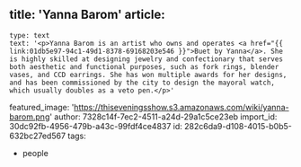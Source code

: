 title: 'Yanna Barom'
article:
  -
    type: text
    text: '<p>Yanna Barom is an artist who owns and operates <a href="{{ link:01db5e97-94c1-49d1-8378-69168203e546 }}">Buet by Yanna</a>. She is highly skilled at designing jewelry and confectionary that serves both aesthetic and functional purposes, such as fork rings, blender vases, and CCD earrings. She has won multiple awards for her designs, and has been commissioned by the city to design the mayoral watch, which usually doubles as a veto pen.</p>'
featured_image: 'https://thiseveningsshow.s3.amazonaws.com/wiki/yanna-barom.png'
author: 7328c14f-7ec2-4511-a24d-29a1c5ce23eb
import_id: 30dc92fb-4956-479b-a43c-99fdf4ce4837
id: 282c6da9-d108-4015-b0b5-632bc27ed567
tags:
  - people
